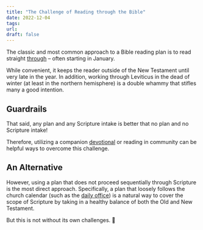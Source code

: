 ```yaml
---
title: "The Challenge of Reading through the Bible"
date: 2022-12-04
tags: 
url:
draft: false
---
```


The classic and most common approach to a Bible reading plan is to read straight [through](/tags/through) – often starting in January.

While convenient, it keeps the reader outside of the New Testament until very late in the year. In addition, working through Leviticus in the dead of winter (at least in the northern hemisphere) is a double whammy that stifles many a good intention.

## Guardrails

That said, any plan and any Scripture intake is better that no plan and no Scripture intake!

Therefore, utilizing a companion [devotional](/tags/devotional) or reading in community can be helpful ways to overcome this challenge.  


## An Alternative

However, using a plan that does not proceed sequentially through Scripture is the most direct approach. Specifically, a plan that loosely follows the church calendar (such as the [daily office](/plans/daily-office/)) is a natural way to cover the scope of Scripture by taking in a healthy balance of both the Old and New Testament.

But this is not without its own challenges. 😬

